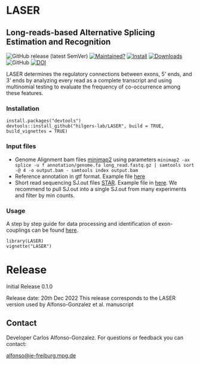 # LASER
## Long-reads-based Alternative Splicing Estimation and Recognition
<!-- badges: start -->

![GitHub release (latest SemVer)](https://img.shields.io/github/v/release/hilgers-lab/LASER)
[![Maintained?](https://img.shields.io/badge/Maintained%3F-Yes-brightgreen)](https://github.com/hilgers-lab/LASER/graphs/contributors)
[![Install](https://img.shields.io/badge/Install-Github-brightgreen)](#installation)
[![Downloads](https://img.shields.io/github/downloads/hilgers-lab/LASER/total)]()
![GitHub](https://img.shields.io/github/license/hilgers-lab/LASER)
[![DOI](https://zenodo.org/badge/580128861.svg)](https://zenodo.org/badge/latestdoi/580128861)

<!-- badges: end -->

LASER determines the regulatory connections between exons, 5' ends, and 3' ends by analyzing every read as a complete transcript and using multinomial testing to evaluate the frequency of co-occurrence among these features. 


### Installation

```
install.packages("devtools")
devtools::install_github("hilgers-lab/LASER", build = TRUE, build_vignettes = TRUE)
```
### Input files 
  * Genome Alignment bam files [minimap2](https://github.com/lh3/minimap2) using parameters `minimap2 -ax splice -u f annotation/genome.fa long_read.fastq.gz | samtools sort -@ 4 -o output.bam - samtools index output.bam`
  * Reference annotation in gtf format. Example file [here](https://github.com/hilgers-lab/LASER/blob/master/inst/exdata/dm6.annot.gtf.gz) 
  * Short read sequencing SJ.out files [STAR](https://github.com/alexdobin/STAR). Example file in [here](https://github.com/hilgers-lab/LASER/blob/master/inst/exdata/short_read_junctions.SJ.out.tab). We recommend to pull SJ.out into a single SJ.out from many experiments and filter by min counts. 
  
### Usage
A step by step guide for data processing and identification of exon-couplings can be found 
[here](https://hilgers-lab.github.io/LASER/docs/LASER.html).

```
library(LASER)
vignette("LASER")
```


# Release 

Initial Release 0.1.0

Release date: 20th Dec 2022
This release corresponds to the LASER version used by Alfonso-Gonzalez et al. manuscript

## Contact

Developer Carlos Alfonso-Gonzalez. For questions or feedback you can contact:

alfonso@ie-freiburg.mpg.de
